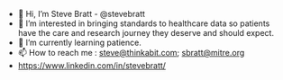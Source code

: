 - 👋 Hi, I’m Steve Bratt -  @stevebratt
- 👀 I’m interested in bringing standards to healthcare data so patients have the care and research journey they deserve and should expect.
- 🌱 I’m currently learning patience.
- 📫 How to reach me :  steve@thinkabit.com; sbratt@mitre.org
- https://www.linkedin.com/in/stevebratt/
<!---
stevebratt/stevebratt is a ✨ special ✨ repository because its `README.md` (this file) appears on your GitHub profile.
You can click the Preview link to take a look at your changes.
--->
